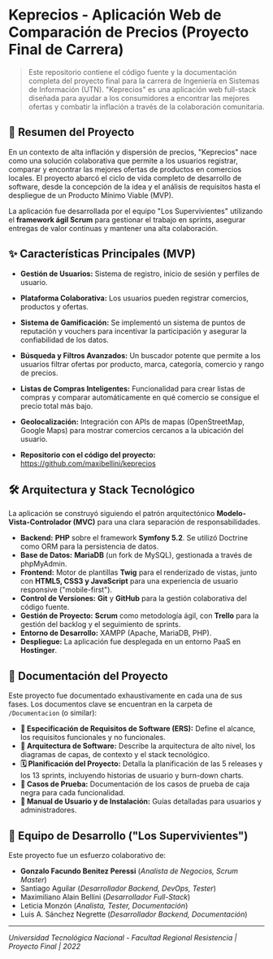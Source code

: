 # Keprecios - Aplicación Web de Comparación de Precios (Proyecto Final de Carrera)

> Este repositorio contiene el código fuente y la documentación completa del proyecto final para la carrera de Ingeniería en Sistemas de Información (UTN). "Keprecios" es una aplicación web full-stack diseñada para ayudar a los consumidores a encontrar las mejores ofertas y combatir la inflación a través de la colaboración comunitaria.

## 🚀 Resumen del Proyecto

En un contexto de alta inflación y dispersión de precios, "Keprecios" nace como una solución colaborativa que permite a los usuarios registrar, comparar y encontrar las mejores ofertas de productos en comercios locales. El proyecto abarcó el ciclo de vida completo de desarrollo de software, desde la concepción de la idea y el análisis de requisitos hasta el despliegue de un Producto Mínimo Viable (MVP).

La aplicación fue desarrollada por el equipo "Los Supervivientes" utilizando el **framework ágil Scrum** para gestionar el trabajo en sprints, asegurar entregas de valor continuas y mantener una alta colaboración.

## ✨ Características Principales (MVP)

-   **Gestión de Usuarios:** Sistema de registro, inicio de sesión y perfiles de usuario.
-   **Plataforma Colaborativa:** Los usuarios pueden registrar comercios, productos y ofertas.
-   **Sistema de Gamificación:** Se implementó un sistema de puntos de reputación y vouchers para incentivar la participación y asegurar la confiabilidad de los datos.
-   **Búsqueda y Filtros Avanzados:** Un buscador potente que permite a los usuarios filtrar ofertas por producto, marca, categoría, comercio y rango de precios.
-   **Listas de Compras Inteligentes:** Funcionalidad para crear listas de compras y comparar automáticamente en qué comercio se consigue el precio total más bajo.
-   **Geolocalización:** Integración con APIs de mapas (OpenStreetMap, Google Maps) para mostrar comercios cercanos a la ubicación del usuario.

- **Repositorio con el código del proyecto:** https://github.com/maxibellini/keprecios

## 🛠️ Arquitectura y Stack Tecnológico

La aplicación se construyó siguiendo el patrón arquitectónico **Modelo-Vista-Controlador (MVC)** para una clara separación de responsabilidades.

-   **Backend:** **PHP** sobre el framework **Symfony 5.2**. Se utilizó Doctrine como ORM para la persistencia de datos.
-   **Base de Datos:** **MariaDB** (un fork de MySQL), gestionada a través de phpMyAdmin.
-   **Frontend:** Motor de plantillas **Twig** para el renderizado de vistas, junto con **HTML5, CSS3 y JavaScript** para una experiencia de usuario responsive ("mobile-first").
-   **Control de Versiones:** **Git** y **GitHub** para la gestión colaborativa del código fuente.
-   **Gestión de Proyecto:** **Scrum** como metodología ágil, con **Trello** para la gestión del backlog y el seguimiento de sprints.
-   **Entorno de Desarrollo:** XAMPP (Apache, MariaDB, PHP).
-   **Despliegue:** La aplicación fue desplegada en un entorno PaaS en **Hostinger**.

## 📄 Documentación del Proyecto

Este proyecto fue documentado exhaustivamente en cada una de sus fases. Los documentos clave se encuentran en la carpeta de `/Documentacion` (o similar):

-   **📄 Especificación de Requisitos de Software (ERS):** Define el alcance, los requisitos funcionales y no funcionales.
-   **📐 Arquitectura de Software:** Describe la arquitectura de alto nivel, los diagramas de capas, de contexto y el stack tecnológico.
-   **🗓️ Planificación del Proyecto:** Detalla la planificación de las 5 releases y los 13 sprints, incluyendo historias de usuario y burn-down charts.
-   **🧪 Casos de Prueba:** Documentación de los casos de prueba de caja negra para cada funcionalidad.
-   **📖 Manual de Usuario y de Instalación:** Guías detalladas para usuarios y administradores.

## 👥 Equipo de Desarrollo ("Los Supervivientes")

Este proyecto fue un esfuerzo colaborativo de:

-   **Gonzalo Facundo Benitez Peressi** (*Analista de Negocios, Scrum Master*)
-   Santiago Aguilar (*Desarrollador Backend, DevOps, Tester*)
-   Maximiliano Alain Bellini (*Desarrollador Full-Stack*)
-   Leticia Monzón (*Analista, Tester, Documentación*)
-   Luis A. Sánchez Negrette (*Desarrollador Backend, Documentación*)

---
*Universidad Tecnológica Nacional - Facultad Regional Resistencia | Proyecto Final | 2022*
